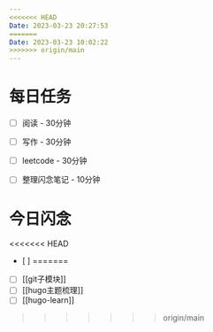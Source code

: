 ```yaml
---
<<<<<<< HEAD
Date: 2023-03-23 20:27:53
=======
Date: 2023-03-23 10:02:22
>>>>>>> origin/main
---
```


# 每日任务
- [ ] 阅读 - 30分钟
- [ ] 写作 - 30分钟
- [ ] leetcode - 30分钟
- [ ] 整理闪念笔记 - 10分钟


# 今日闪念
<<<<<<< HEAD
- [ ] 
=======
- [ ] [[git子模块]]
- [ ] [[hugo主题梳理]]
- [ ] [[hugo-learn]]
>>>>>>> origin/main



